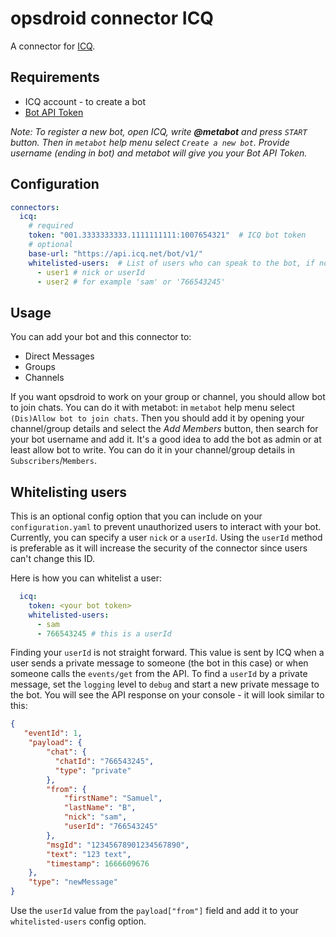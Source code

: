 # opsdroid connector ICQ

A connector for [ICQ](https://icq.com/).

## Requirements

- ICQ account - to create a bot
- [Bot API Token](https://icq.com/botapi/?lang=en)

_Note: To register a new bot, open ICQ, write **@metabot** and press `START` button. 
Then in `metabot` help menu select `Create a new bot`.
Provide username (ending in bot) and metabot will give you your Bot API Token._

## Configuration

```yaml
connectors:
  icq:
    # required
    token: "001.3333333333.1111111111:1007654321"  # ICQ bot token
    # optional
    base-url: "https://api.icq.net/bot/v1/"
    whitelisted-users:  # List of users who can speak to the bot, if not set anyone can speak
      - user1 # nick or userId
      - user2 # for example 'sam' or '766543245'
```

## Usage

You can add your bot and this connector to:

- Direct Messages
- Groups
- Channels

If you want opsdroid to work on your group or channel, you should allow bot to join chats. You can do it with metabot: in `metabot` help menu select `(Dis)Allow bot to join chats`. Then you should add it by opening your channel/group details and select the _Add Members_ button, then search for your bot username and add it. It's a good idea to add the bot as admin or at least allow bot to write. You can do it in your channel/group details in `Subscribers`/`Members`.

## Whitelisting users

This is an optional config option that you can include on your `configuration.yaml` to prevent unauthorized users to interact with your bot.
Currently, you can specify a user `nick` or a `userId`. Using the `userId` method is preferable as it will increase the security of the connector since users can't change this ID.

Here is how you can whitelist a user:

```yaml
  icq:
    token: <your bot token>
    whitelisted-users:
      - sam
      - 766543245 # this is a userId
```

Finding your `userId` is not straight forward. This value is sent by ICQ when a user sends a private message to someone (the bot in this case) or when someone calls the `events/get` from the API.
To find a `userId` by a private message, set the `logging` level to `debug` and start a new private message to the bot. You will see the API response on your console - it will look similar to this:

```json
{
   "eventId": 1,
    "payload": {
        "chat": {
          "chatId": "766543245", 
          "type": "private"
        },
        "from": {
            "firstName": "Samuel",
            "lastName": "B",
            "nick": "sam",
            "userId": "766543245"
        },
        "msgId": "12345678901234567890",
        "text": "123 text",
        "timestamp": 1666609676
    },
    "type": "newMessage"
}
```

Use the `userId` value from the `payload["from"]` field and add it to your `whitelisted-users` config option.